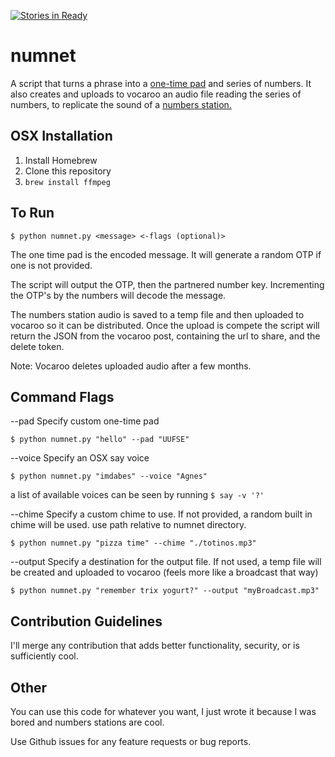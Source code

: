 [![Stories in Ready](https://badge.waffle.io/Ryan-McBride/numnet.png?label=ready&title=Ready)](https://waffle.io/Ryan-McBride/numnet)
# numnet
A script that turns a phrase into a [one-time pad](https://en.wikipedia.org/wiki/One-time_pad) and series of numbers. It also creates and uploads to vocaroo an audio file reading the series of numbers, to replicate the sound of a [numbers station.](https://youtu.be/BSxOjXC20Xo?t=19)

## OSX Installation

1. Install Homebrew
2. Clone this repository
3. `brew install ffmpeg`

## To Run

`$ python numnet.py <message> <-flags (optional)>`

The one time pad is the encoded message. It will generate a random OTP if one is not provided.

The script will output the OTP, then the partnered number key. Incrementing the OTP's by the numbers will decode the message.

The numbers station audio is saved to a temp file and then uploaded to vocaroo so it can be distributed. Once the upload is compete the script will return the JSON from the vocaroo post, containing the url to share, and the delete token.

Note: Vocaroo deletes uploaded audio after a few months.

## Command Flags

--pad Specify custom one-time pad

`$ python numnet.py "hello" --pad "UUFSE"`

--voice Specify an OSX say voice

`$ python numnet.py "imdabes" --voice "Agnes"`

a list of available voices can be seen by running `$ say -v '?'`

--chime Specify a custom chime to use. If not provided, a random built in chime will be used. use path relative to numnet directory.

`$ python numnet.py "pizza time" --chime "./totinos.mp3"`

--output Specify a destination for the output file. If not used, a temp file will be created and uploaded to vocaroo (feels more like a broadcast that way)

`$ python numnet.py "remember trix yogurt?" --output "myBroadcast.mp3"`


## Contribution Guidelines

I'll merge any contribution that adds better functionality, security, or is sufficiently cool.

## Other

You can use this code for whatever you want, I just wrote it because I was bored and numbers stations are cool.

Use Github issues for any feature requests or bug reports.
